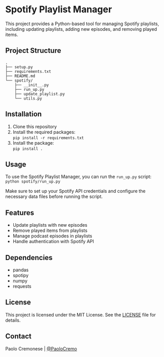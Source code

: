# Spotify Playlist Manager

This project provides a Python-based tool for managing Spotify playlists, including updating playlists, adding new episodes, and removing played items.

## Project Structure
```
.  
├── setup.py  
├── requirements.txt  
├── README.md  
└── spotify/  
    ├── __init__.py
    ├── run_up.py
    ├── update_playlist.py
    └── utils.py
```


## Installation

1. Clone this repository
2. Install the required packages:  
```pip install -r requirements.txt```
3. Install the package:   
```pip install .```


## Usage

To use the Spotify Playlist Manager, you can run the `run_up.py` script:  
```python spotify/run_up.py```


Make sure to set up your Spotify API credentials and configure the necessary data files before running the script.

## Features

- Update playlists with new episodes
- Remove played items from playlists
- Manage podcast episodes in playlists
- Handle authentication with Spotify API

## Dependencies

- pandas
- spotipy
- numpy
- requests

## License

This project is licensed under the MIT License. See the [LICENSE](LICENSE.md) file for details.


## Contact

Paolo Cremonese | [@PaoloCremo](https://github.com/PaoloCremo)